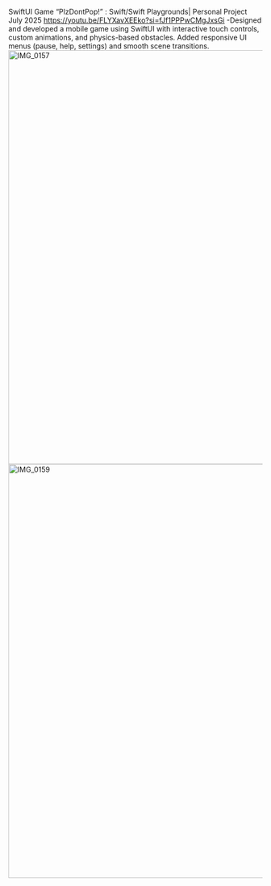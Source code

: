SwiftUI Game “PlzDontPop!” : Swift/Swift Playgrounds| Personal Project                                                            
July 2025 
https://youtu.be/FLYXavXEEko?si=fJf1PPPwCMgJxsGi                                   -Designed and developed a mobile game using SwiftUI with interactive touch controls, custom animations, and 
physics-based obstacles. Added responsive UI menus (pause, help, settings) and smooth scene transitions. 
<img width="1180" height="820" alt="IMG_0157" src="https://github.com/user-attachments/assets/a869007b-364f-4f2c-9eb8-9992df25572e" />
<img width="1180" height="820" alt="IMG_0159" src="https://github.com/user-attachments/assets/7124ef5b-06de-49d6-88ab-f7728692647f" />
